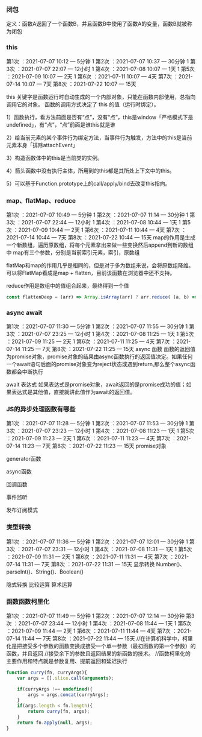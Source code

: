 ### 闭包

定义：函数A返回了一个函数B，并且函数B中使用了函数A的变量，函数B就被称为闭包


### this
第1次 ：2021-07-07 10:12 — 5分钟   1
第2次 ：2021-07-07 10:37 — 30分钟  1
第3次 ：2021-07-07 22:07 — 12小时  1 
第4次 ：2021-07-08 10:07 — 1天  1
第5次 ：2021-07-09 10:07 — 2天  1
第6次 ：2021-07-11 10:07 — 4天
第7次 ：2021-07-14 10:07 — 7天
第8次 ：2021-07-22 10:07 — 15天

this 关键字是函数运行时自动生成的一个内部对象，只能在函数内部使用，总指向调用它的对象。
函数的调用方式决定了 this 的值（运行时绑定）。

1）函数执行，看方法前面是否有“点”，没有“点”，this是window「严格模式下是undefined」，有“点”，“点”前面是谁this就是谁

2）给当前元素的某个事件行为绑定方法，当事件行为触发，方法中的this是当前元素本身「排除attachEvent」

3）构造函数体中的this是当前类的实例。

4）箭头函数中没有执行主体，所用到的this都是其所处上下文中的this。

5）可以基于Function.prototype上的call/apply/bind去改变this指向。

### map、flatMap、reduce
第1次 ：2021-07-07 10:49 — 5分钟  1
第2次 ：2021-07-07 11:14 — 30分钟  1
第3次 ：2021-07-07 22:44 — 12小时  1
第4次 ：2021-07-08 10:44 — 1天  1
第5次 ：2021-07-09 10:44 — 2天  1
第6次 ：2021-07-11 10:44 — 4天
第7次 ：2021-07-14 10:44 — 7天
第8次 ：2021-07-22 10:44 — 15天
map的作用是生成一个新数组，遍历原数组，将每个元素拿出来做一些变换然后append到新的数组中
map有三个参数，分别是当前索引元素，索引，原数组

flatMap和map的作用几乎是相同的，但是对于多为数组来说，会将原数组降维。可以将FlatMap看成是map + flatten，目前该函数在浏览器中还不支持。

reduce作用是数组中的值组合起来，最终得到一个值

```JavaScript
const flattenDeep = (arr) => Array.isArray(arr) ? arr.reduce( (a, b) => [...a, ...flattenDeep(b)], []) : [arr]
```

### async await
第1次 ：2021-07-07 11:30 — 5分钟  1
第2次 ：2021-07-07 11:55 — 30分钟 1
第3次 ：2021-07-07 23:25 — 12小时  1
第4次 ：2021-07-08 11:25 — 1天  1
第5次 ：2021-07-09 11:25 — 2天  1
第6次 ：2021-07-11 11:25 — 4天
第7次 ：2021-07-14 11:25 — 7天
第8次 ：2021-07-22 11:25 — 15天
async 函数
函数的返回值为promise对象，promise对象的结果由async函数执行的返回值决定。如果任何一个await语句后面的promise对象变为reject状态或遇到return,那么整个async函数都会中断执行

await 表达式
如果表达式是promise对象，await返回的是promise成功的值；如果表达式是其他值，直接就讲此值作为await的返回值。

### JS的异步处理函数有哪些
第1次 ：2021-07-07 11:28 — 5分钟  1
第2次 ：2021-07-07 11:53 — 30分钟  1
第3次 ：2021-07-07 23:23 — 12小时  1
第4次 ：2021-07-08 11:23 — 1天   1
第5次 ：2021-07-09 11:23 — 2天  1
第6次 ：2021-07-11 11:23 — 4天
第7次 ：2021-07-14 11:23 — 7天
第8次 ：2021-07-22 11:23 — 15天
promise对象

generator函数

async函数

回调函数

事件监听

发布订阅模式

### 类型转换
第1次 ：2021-07-07 11:36 — 5分钟  1
第2次 ：2021-07-07 12:01 — 30分钟 1
第3次 ：2021-07-07 23:31 — 12小时 1
第4次 ：2021-07-08 11:31 — 1天  1
第5次 ：2021-07-09 11:31 — 2天  1
第6次 ：2021-07-11 11:31 — 4天
第7次 ：2021-07-14 11:31 — 7天
第8次 ：2021-07-22 11:31 — 15天
显示转换
Number()、parseInt()、String()、Boolean()

隐式转换
比较运算
算术运算

### 函数函数柯里化
第1次 ：2021-07-07 11:49 — 5分钟  1
第2次 ：2021-07-07 12:14 — 30分钟
第3次 ：2021-07-07 23:44 — 12小时  1
第4次 ：2021-07-08 11:44 — 1天  1
第5次 ：2021-07-09 11:44 — 2天  1
第6次 ：2021-07-11 11:44 — 4天
第7次 ：2021-07-14 11:44 — 7天
第8次 ：2021-07-22 11:44 — 15天
//在计算机科学中，柯里化是把接受多个参数的函数变换成接受一个单一参数（最初函数的第一个参数）的函数，并且返回
//接受余下的参数且返回结果的新函数的技术。
//函数柯里化的主要作用和特点就是参数复用、提前返回和延迟执行

```JavaScript
function curry(fn, curryArgs){
    var args = [].slice.call(arguments);

    if(curryArgs !== undefined){
        args = args.concat(curryArgs);
    }
    if(args.length < fn.length){
        return curry(fn, args);
    }
    return fn.apply(null, args);
}
```